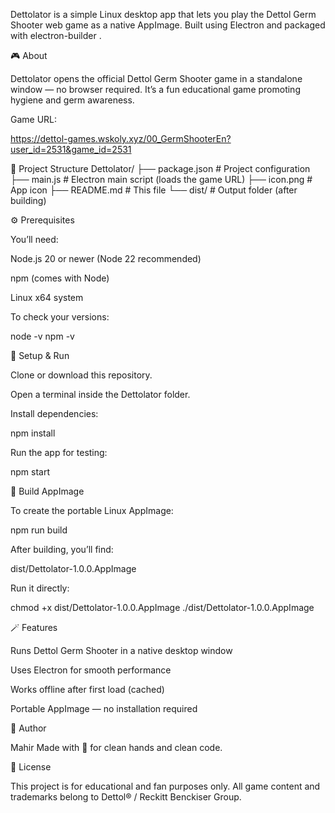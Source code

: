 Dettolator is a simple Linux desktop app that lets you play the Dettol Germ Shooter web game as a native AppImage.
Built using Electron
 and packaged with electron-builder
.

🎮 About

Dettolator opens the official Dettol Germ Shooter game in a standalone window — no browser required.
It’s a fun educational game promoting hygiene and germ awareness.

Game URL:

https://dettol-games.wskoly.xyz/00_GermShooterEn?user_id=2531&game_id=2531

🧱 Project Structure
Dettolator/
├── package.json        # Project configuration
├── main.js             # Electron main script (loads the game URL)
├── icon.png            # App icon
├── README.md           # This file
└── dist/               # Output folder (after building)

⚙️ Prerequisites

You’ll need:

Node.js 20 or newer (Node 22 recommended)

npm (comes with Node)

Linux x64 system

To check your versions:

node -v
npm -v

🚀 Setup & Run

Clone or download this repository.

Open a terminal inside the Dettolator folder.

Install dependencies:

npm install


Run the app for testing:

npm start

🧰 Build AppImage

To create the portable Linux AppImage:

npm run build


After building, you’ll find:

dist/Dettolator-1.0.0.AppImage


Run it directly:

chmod +x dist/Dettolator-1.0.0.AppImage
./dist/Dettolator-1.0.0.AppImage

🪄 Features

Runs Dettol Germ Shooter in a native desktop window

Uses Electron for smooth performance

Works offline after first load (cached)

Portable AppImage — no installation required

👤 Author

Mahir
Made with 💚 for clean hands and clean code.

🧩 License

This project is for educational and fan purposes only.
All game content and trademarks belong to Dettol® / Reckitt Benckiser Group.
